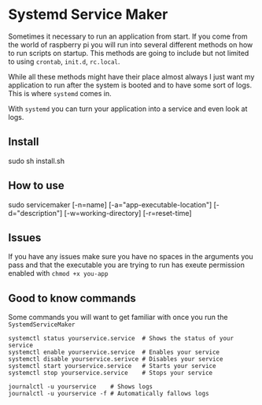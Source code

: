 # Systemd Service Maker
Sometimes it necessary to run an application from start. If you come from the world of raspberry pi you will run into several different methods on how to run scripts on startup. This methods are going to include but not limited to using `crontab`, `init.d`, `rc.local`.

While all these methods might have their place almost always I just want my application to run after the system is booted and to have some sort of logs. This is where `systemd` comes in.

With `systemd` you can turn your application into a service and even look at logs.

## Install
sudo sh install.sh

## How to use

sudo servicemaker [-n=name] [-a="app-executable-location"] [-d="description"] [-w=working-directory] [-r=reset-time] 

## Issues

If you have any issues make sure you have no spaces in the arguments you pass and that the executable you are trying to run has exeute permission enabled with `chmod +x you-app`

## Good to know commands

Some commands you will want to get familiar with once you run the `SystemdServiceMaker`

```
systemctl status yourservice.service  # Shows the status of your service
systemctl enable yourservice.service  # Enables your service
systemctl disable yourservice.serivce # Disables your service
systemctl start yourservice.service   # Starts your service
systemctl stop yourservice.service    # Stops your service

journalctl -u yourservice    # Shows logs
journalctl -u yourservice -f # Automatically fallows logs
```